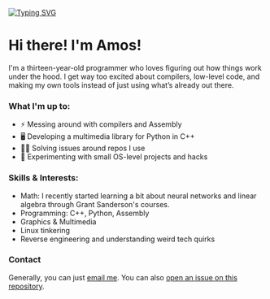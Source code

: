[![Typing SVG](https://readme-typing-svg.demolab.com?font=Courier+New&duration=1000&pause=500&width=435&lines=.section+.data;msg%3A;.asciz+%22Hey+there!%5Cn%22;msglen+%3D+.+-+msg;.section+.text;.globl+_start;mov+%240x01%2C+%25rax;mov+%240x01%2C+%25rdi;leaq+message(%25rip)%2C+%25rsi;movq+%24msglen%2C+%25rsi;syscall;mov+%240x3C%2C+%25rax;xor+%25rdi%2C+%25rdi;syscall)](https://git.io/typing-svg)

# Hi there! I'm Amos!

I'm a thirteen-year-old programmer who loves figuring out how things work under the hood. I get way too excited about compilers, low-level code, and making my own tools instead of just using what’s already out there.

### What I'm up to:
- ⚡ Messing around with compilers and Assembly
- 🖥️ Developing a multimedia library for Python in C++
- 🕵️‍♂️ Solving issues around repos I use
- 🚀 Experimenting with small OS-level projects and hacks

### Skills & Interests:
- Math: I recently started learning a bit about neural networks and linear algebra through Grant Sanderson's courses.
- Programming: C++, Python, Assembly
- Graphics & Multimedia
- Linux tinkering
- Reverse engineering and understanding weird tech quirks

### Contact
Generally, you can just [email me](mailto:amosbarsinai@gmail.com). You can also
 [open an issue on this repository](https://github.com/amosbarsinai/amosbarsinai/issues).
